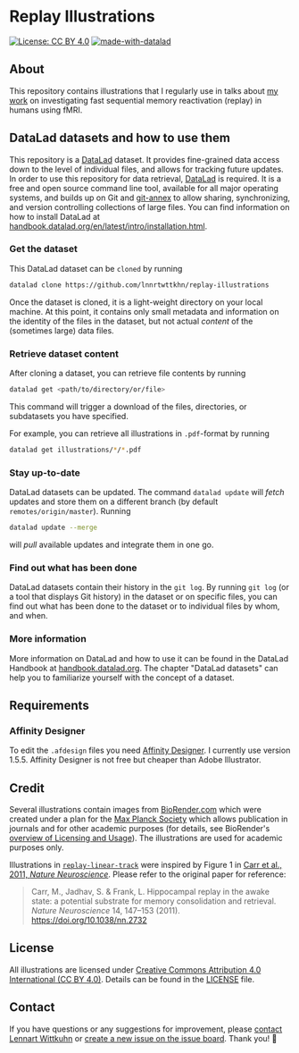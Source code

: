 # Replay Illustrations

[![License: CC BY 4.0](https://img.shields.io/badge/License-CC_BY_4.0-lightgrey.svg)](https://creativecommons.org/licenses/by/4.0/)
[![made-with-datalad](https://www.datalad.org/badges/made_with.svg)](https://datalad.org)

## About

This repository contains illustrations that I regularly use in talks about [my work](https://scholar.google.de/citations?user=GXvJB1kAAAAJ&hl=de&oi=ao) on investigating fast sequential memory reactivation (replay) in humans using fMRI.

## DataLad datasets and how to use them

This repository is a [DataLad](https://www.datalad.org/) dataset.
It provides fine-grained data access down to the level of individual files, and allows for tracking future updates.
In order to use this repository for data retrieval, [DataLad](https://www.datalad.org/) is required.
It is a free and open source command line tool, available for all major operating systems, and builds up on Git and [git-annex](https://git-annex.branchable.com/) to allow sharing, synchronizing, and version controlling collections of large files.
You can find information on how to install DataLad at [handbook.datalad.org/en/latest/intro/installation.html](http://handbook.datalad.org/en/latest/intro/installation.html).

### Get the dataset

This DataLad dataset can be `cloned` by running

```bash
datalad clone https://github.com/lnnrtwttkhn/replay-illustrations
```

Once the dataset is cloned, it is a light-weight directory on your local machine.
At this point, it contains only small metadata and information on the identity of the files in the dataset, but not actual *content* of the (sometimes large) data files.

### Retrieve dataset content

After cloning a dataset, you can retrieve file contents by running

```bash
datalad get <path/to/directory/or/file>
```

This command will trigger a download of the files, directories, or subdatasets you have specified.

For example, you can retrieve all illustrations in `.pdf`-format by running

```bash
datalad get illustrations/*/*.pdf
```

### Stay up-to-date

DataLad datasets can be updated.
The command `datalad update` will *fetch* updates and store them on a different branch (by default `remotes/origin/master`).
Running

```bash
datalad update --merge
```

will *pull* available updates and integrate them in one go.

### Find out what has been done

DataLad datasets contain their history in the ``git log``.
By running ``git log`` (or a tool that displays Git history) in the dataset or on specific files, you can find out what has been done to the dataset or to individual files by whom, and when.

### More information

More information on DataLad and how to use it can be found in the DataLad Handbook at [handbook.datalad.org](http://handbook.datalad.org/en/latest/index.html).
The chapter "DataLad datasets" can help you to familiarize yourself with the concept of a dataset.

## Requirements

### Affinity Designer

To edit the `.afdesign` files you need [Affinity Designer](https://affinity.serif.com/de/designer/).
I currently use version 1.5.5.
Affinity Designer is not free but cheaper than Adobe Illustrator.

## Credit

Several illustrations contain images from [BioRender.com](https://biorender.com/) which were created under a plan for the [Max Planck Society](https://www.mpg.de/en) which allows publication in journals and for other academic purposes (for details, see BioRender's [overview of Licensing and Usage](https://public.biorender.com/info/plans.pdf)).
The illustrations are used for academic purposes only.

Illustrations in [`replay-linear-track`](illustrations/replay-linear-track) were inspired by Figure 1 in [Carr et al., 2011, *Nature Neuroscience*](https://doi.org/10.1038/nn.2732).
Please refer to the original paper for reference:

> Carr, M., Jadhav, S. & Frank, L. Hippocampal replay in the awake state: a potential substrate for memory consolidation and retrieval. *Nature Neuroscience* 14, 147–153 (2011). https://doi.org/10.1038/nn.2732

## License

All illustrations are licensed under [Creative Commons Attribution 4.0 International (CC BY 4.0)](https://creativecommons.org/licenses/by/4.0/).
Details can be found in the [LICENSE](LICENSE) file.

## Contact

If you have questions or any suggestions for improvement, please [contact Lennart Wittkuhn](mailto:wittkuhn@mpib-berlin.mpg.de) or [create a new issue on the issue board](https://github.com/lnnrtwttkhn/replay-illustrations/issues).
Thank you! :pray:


